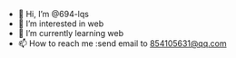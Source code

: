 - 👋 Hi, I’m @694-lqs
- 👀 I’m interested in web
- 🌱 I’m currently learning web
- 📫 How to reach me :send email to 854105631@qq.com

